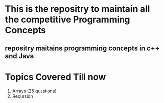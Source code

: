 # This is the repositry to maintain all the competitive Programming Concepts

## repositry maitains programming concepts in c++ and Java

# Topics Covered Till now 
1) Arrays (25 questions)
2) Recursion

